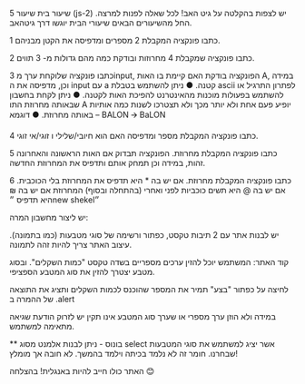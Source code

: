 שיעור בית שיעור 5 (js-2)
יש לצפות בהקלטה על גיט האב! לכל שאלה לפנות למרצה.
החל מהשיעורים הבאים שיעורי הבית יוגשו דרך גיטהאב.


1	כתבו פונקציה המקבלת 2 מספרים ומדפיסה את הקטן מבניהם.

2	כתבו פונקציה שמקבלת 4 מחרוזות ובודקת כמה מהם גדולות מ- 3 תווים.


3	כתבו פונקציה שלוקחת ערך מinput, הפונקציה בודקת האם קיימת בו האות A, במידה וכן, מדפיסה את ה input עם a קטנה.
●	ניתן להשתמש בטבלת ascii לפתרון התרגיל או להשתמש בפעולות מוכנות מהאינטרנט להפיכת האות לקטנה.
●	ניתן לקחת בחשבון שבאותה מחרוזת התו A יופיע פעם אחת ולא יותר מכך ולא תצטרכו לשנות כמה אותיות באותה מחרוזת.
●	דוגמא – BALON 🡪 BaLON

4	כתבו פונקציה המקבלת מספר ומדפיסה האם הוא חיובי/שלילי ו זוגי/אי זוגי.

5	כתבו פונקציה המקבלת מחרוזת. הפונקציה תבדוק אם האות הראשונה והאחרונה זהות,
במידה וכן תמחק אותם ותדפיס את המחרוזת החדשה.

6	כתבו פונקציה המקבלת מחרוזת.
אם יש בה * היא תדפיס את המחרוזת בלי הכוכבית.
אם יש בה @ היא תשים כוכביות לפני ואחרי (בהתחלה ובסוף) המחרוזת
אם יש בה ₪ היא תדפיס ״new shekel״

יש ליצור מחשבון המרה:



יש לבנות אתר עם 2 תיבות טקסט, כפתור ורשימה של סוגי מטבעות (כמו בתמונה).
עיצוב האתר צריך להיות זהה לתמונה.

קוד האתר:
המשתמש יוכל להזין ערכים מספריים בשדה טקסט "כמות השקלים".
ובסוג מטבע יצטרך להזין את סוג המטבע הספציפי.

לחיצה על כפתור "בצע" תמיר את המספר שהוכנס לכמות השקלים ותציג את התוצאה של ההמרה ב
.alert

במידה ולא הוזן ערך מספרי או שערך סוג המטבע אינו תקין יש לזרוק הודעת שגיאה מתאימה למשתמש.

** בונוס - ניתן לבנות אלמנט מסוג select אשר יציג למשתמש את סוגי המטבעות שבחרנו. 
חומר זה לא נלמד בכיתה וילמד בהמשך. לא חובה אך מומלץ!

האתר כולו חייב להיות באנגלית!
בהצלחה 😊

